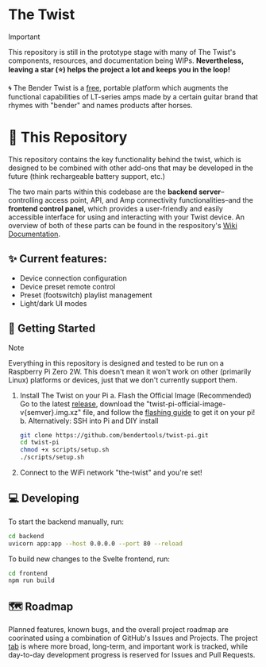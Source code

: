 # The Twist

> [!IMPORTANT]
> This repository is still in the prototype stage with many of The Twist's components, resources, and documentation being WIPs. **Nevertheless, leaving a star (⭐) helps the project a lot and keeps you in the loop!**

🌀 The Bender Twist is a [free](https://en.wikipedia.org/wiki/Free_software), portable platform which augments the functional capabilities of LT-series amps made by a certain guitar brand that rhymes with "bender" and names products after horses.

# 📌 This Repository

This repository contains the key functionality behind the twist, which is designed to be combined with other add-ons that may be developed in the future (think rechargeable battery support, etc.)

The two main parts within this codebase are the **backend server**–controlling access point, API, and Amp connectivity functionalities–and the **frontend control panel**, which provides a user-friendly and easily accessible interface for using and interacting with your Twist device. An overview of both of these parts can be found in the respository's [Wiki Documentation](/wiki).

## ✨ Current features:

- Device connection configuration
- Device preset remote control
- Preset (footswitch) playlist management
- Light/dark UI modes

## 🚀 Getting Started

> [!NOTE]
> Everything in this repository is designed and tested to be run on a Raspberry Pi Zero 2W. This doesn't mean it won't work on other (primarily Linux) platforms or devices, just that we don't currently support them.

1. Install The Twist on your Pi
   a. Flash the Official Image (Recommended)
   Go to the latest [release](/releases), download the "twist-pi-official-image-v{semver}.img.xz" file, and follow the [flashing guide](/FLASHING.md) to get it on your pi!
   b. Alternatively: SSH into Pi and DIY install
   ```bash
   git clone https://github.com/bendertools/twist-pi.git
   cd twist-pi
   chmod +x scripts/setup.sh
   ./scripts/setup.sh
   ```
2. Connect to the WiFi network "the-twist" and you're set!

## 💻 Developing

To start the backend manually, run:

```bash
cd backend
uvicorn app:app --host 0.0.0.0 --port 80 --reload
```

To build new changes to the Svelte frontend, run:

```bash
cd frontend
npm run build
```

## 🗺️ Roadmap

Planned features, known bugs, and the overall project roadmap are coorinated using a combination of GitHub's Issues and Projects. The project [tab](https://github.com/bendertools/projects) is where more broad, long-term, and important work is tracked, while day-to-day development progress is reserved for Issues and Pull Requests.
